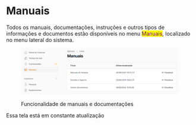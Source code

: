# Manuais

Todos os manuais, documentações, instruções e outros tipos de informações e documentos estão disponíveis no menu <mark style="color:purple;">Manuais</mark>, localizado no menu lateral do sistema.

<figure><img src="../.gitbook/assets/image.png" alt=""><figcaption><p>Funcionalidade de manuais e documentações</p></figcaption></figure>

Essa tela está em constante atualização&#x20;
